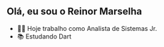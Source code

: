 ## Olá, eu sou o Reinor Marselha

- 👨‍🏭 Hoje trabalho como Analista de Sistemas Jr.
- 📚 Estudando Dart 

